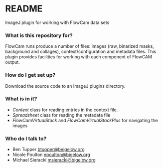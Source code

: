# README #

ImageJ plugin for working with FlowCam data sets

### What is this repository for? ###

FlowCam runs produce a number of files: images (raw, binarized masks, background and collages), context/configuration and metadata files.  This plugin provides facilities for working with each component of FlowCAM output.

### How do I get set up? ###
Download the source code to an ImageJ plugins directory.  

### What is in it? ###

* *Context* class for reading entries in the context file.
* *Spreadsheet* class for reading the metadata file
* *FlowCamVirtualStack* and *FlowCamVirtualStackPlus* for navigating the images

### Who do I talk to? ####
* Ben Tupper btupper@beigelow.org
* Nicole Poulton npoulton@bigelow.org
* Michael Sieracki msieracki@bigelow.org